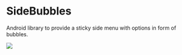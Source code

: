 # SideBubbles
Android library to provide a sticky side menu with options in form of bubbles.

[![](https://jitpack.io/v/JonathandelaSen/SideBubbles.svg)](https://jitpack.io/#JonathandelaSen/SideBubbles)
